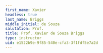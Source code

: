 ```yaml
---
first_name: Xavier
headless: true
last_name: Briggs
middle_initial: de Souza
salutation: Prof.
title: Prof. Xavier de Souza Briggs
type: instructor
uid: e1522b9e-9f85-540e-cfa3-3f1fdf5e7a2d
---
```

